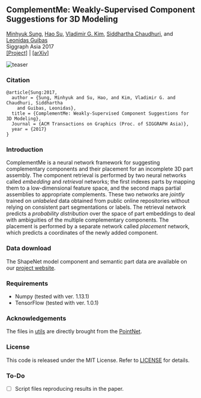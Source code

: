 ## ComplementMe: Weakly-Supervised Component Suggestions for 3D Modeling

[Minhyuk Sung](http://mhsung.github.io), [Hao Su](http://ai.stanford.edu/~haosu/), [Vladimir G. Kim](http://vova.kim), [Siddhartha Chaudhuri](https://www.cse.iitb.ac.in/~sidch/), and [Leonidas Guibas](https://geometry.stanford.edu/member/guibas/)<br>
Siggraph Asia 2017<br>
[[Project]](https://mhsung.github.io/component-assembly.html) | [[arXiv]](https://arxiv.org/abs/1708.01841)

![teaser](https://mhsung.github.io/assets/images/component-assembly/teaser.png)

### Citation
```
@article{Sung:2017,
  author = {Sung, Minhyuk and Su, Hao, and Kim, Vladimir G. and Chaudhuri, Siddhartha
    and Guibas, Leonidas},
  title = {ComplementMe: Weakly-Supervised Component Suggestions for 3D Modeling},
  Journal = {ACM Transactions on Graphics (Proc. of SIGGRAPH Asia)}, 
  year = {2017}
}
```

### Introduction
ComplementMe is a neural network framework for suggesting complementary components and their placement for an incomplete 3D part assembly. The component retrieval is performed by two neural networks called *embedding* and *retrieval* networks; the first indexes parts by mapping them to a low-dimensional feature space, and the second maps partial assemblies to appropriate complements. These two networks are *jointly* trained on *unlabeled* data obtained from public online repositories without relying on consistent part segmentations or labels. The retrieval network predicts a *probability distribution* over the space of part embeddings to deal with ambiguities of the multiple complementary components. The placement is performed by a separate network called *placement* network, which predicts a coordinates of the newly added component.

### Data download
The ShapeNet model component and semantic part data are available on our [project website](https://mhsung.github.io/component-assembly.html).

### Requirements
- Numpy (tested with ver. 1.13.1)
- TensorFlow (tested with ver. 1.0.1)

### Acknowledgements
The files in [utils](utils) are directly brought from the [PointNet](https://github.com/charlesq34/pointnet).

### License
This code is released under the MIT License. Refer to [LICENSE](LICENSE) for details.

### To-Do
- [ ] Script files reproducing results in the paper.
